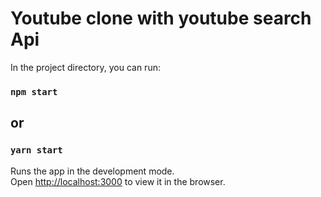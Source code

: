 # Youtube clone with youtube search Api

In the project directory, you can run:

### `npm start`
## or
### `yarn start`

Runs the app in the development mode.\
Open [http://localhost:3000](http://localhost:3000) to view it in the browser.